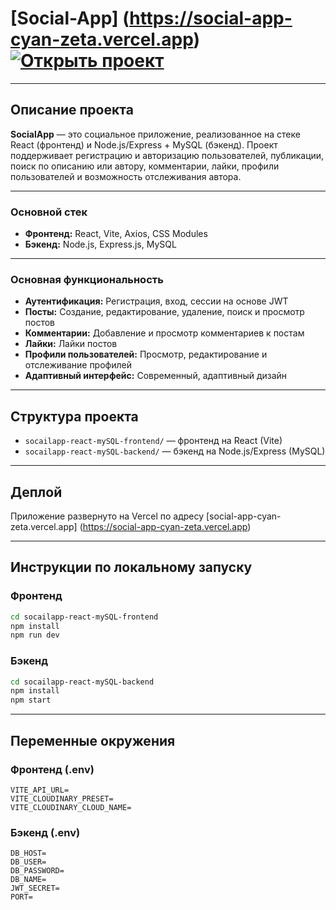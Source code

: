 # [Social-App] (https://social-app-cyan-zeta.vercel.app) [![Открыть проект](https://img.shields.io/badge/View%20Live-Online-brightgreen?style=for-the-badge&logo=vercel)](https://social-app-cyan-zeta.vercel.app)

---

## Описание проекта

**SocialApp** — это социальное приложение, реализованное на стеке React (фронтенд) и Node.js/Express + MySQL (бэкенд). Проект поддерживает регистрацию и авторизацию пользователей, публикации, поиск по описанию или автору, комментарии, лайки, профили пользователей и возможность отслеживания автора.

---

### Основной стек

- **Фронтенд:** React, Vite, Axios, CSS Modules
- **Бэкенд:** Node.js, Express.js, MySQL

---

### Основная функциональность

- **Аутентификация:** Регистрация, вход, сессии на основе JWT
- **Посты:** Создание, редактирование, удаление, поиск и просмотр постов
- **Комментарии:** Добавление и просмотр комментариев к постам
- **Лайки:** Лайки постов
- **Профили пользователей:** Просмотр, редактирование и отслеживание профилей
- **Адаптивный интерфейс:** Современный, адаптивный дизайн

---

## Структура проекта

- `socailapp-react-mySQL-frontend/` — фронтенд на React (Vite)
- `socailapp-react-mySQL-backend/` — бэкенд на Node.js/Express (MySQL)

---

## Деплой

Приложение развернуто на Vercel по адресу [social-app-cyan-zeta.vercel.app] (https://social-app-cyan-zeta.vercel.app)

---

## Инструкции по локальному запуску

### Фронтенд

```bash
cd socailapp-react-mySQL-frontend
npm install
npm run dev
```

### Бэкенд

```bash
cd socailapp-react-mySQL-backend
npm install
npm start
```

---

## Переменные окружения

### Фронтенд (.env)

```
VITE_API_URL=
VITE_CLOUDINARY_PRESET=
VITE_CLOUDINARY_CLOUD_NAME=
```

### Бэкенд (.env)

```
DB_HOST=
DB_USER=
DB_PASSWORD=
DB_NAME=
JWT_SECRET=
PORT=
```
